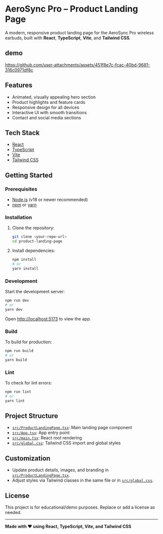 # AeroSync Pro – Product Landing Page

A modern, responsive product landing page for the AeroSync Pro wireless earbuds, built with **React**, **TypeScript**, **Vite**, and **Tailwind CSS**.


## demo
https://github.com/user-attachments/assets/451f8e7c-fcac-40bd-9681-316c0971df8c

## Features

- Animated, visually appealing hero section
- Product highlights and feature cards
- Responsive design for all devices
- Interactive UI with smooth transitions
- Contact and social media sections


## Tech Stack

- [React](https://react.dev/)
- [TypeScript](https://www.typescriptlang.org/)
- [Vite](https://vitejs.dev/)
- [Tailwind CSS](https://tailwindcss.com/)


## Getting Started

### Prerequisites

- [Node.js](https://nodejs.org/) (v18 or newer recommended)
- [npm](https://www.npmjs.com/) or [yarn](https://yarnpkg.com/)

### Installation

1. Clone the repository:
   ```sh
   git clone <your-repo-url>
   cd product-landing-page
   ```

2. Install dependencies:
   ```sh
   npm install
   # or
   yarn install
   ```

### Development

Start the development server:
```sh
npm run dev
# or
yarn dev
```
Open [http://localhost:5173](http://localhost:5173) to view the app.

### Build

To build for production:
```sh
npm run build
# or
yarn build
```

### Lint

To check for lint errors:
```sh
npm run lint
# or
yarn lint
```


## Project Structure

- [`src/ProductLandingPage.tsx`](src/ProductLandingPage.tsx): Main landing page component
- [`src/App.tsx`](src/App.tsx): App entry point
- [`src/main.tsx`](src/main.tsx): React root rendering
- [`src/global.css`](src/global.css): Tailwind CSS import and global styles


## Customization

- Update product details, images, and branding in [`src/ProductLandingPage.tsx`](src/ProductLandingPage.tsx).
- Adjust styles via Tailwind classes in the same file or in [`src/global.css`](src/global.css).


## License

This project is for educational/demo purposes. Replace or add a license as needed.

---

**Made with ❤️ using React, TypeScript, Vite, and Tailwind CSS**